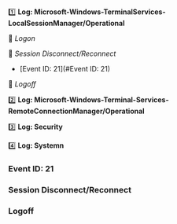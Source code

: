 :one: **Log: Microsoft-Windows-TerminalServices-LocalSessionManager/Operational** 

  :link: *Logon*
 
  :link: *Session Disconnect/Reconnect*
  - [Event ID: 21](#Event ID: 21)

  :link: *Logoff* 


:two: **Log: Microsoft-Windows-Terminal-Services-RemoteConnectionManager/Operational**

:three: **Log: Security**

:four: **Log: Systemn**

  

### Event ID: 21



### Session Disconnect/Reconnect



### Logoff
